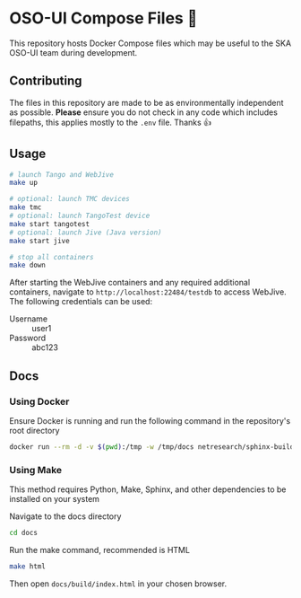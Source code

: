 # OSO-UI Compose Files :whale:
This repository hosts Docker Compose files which may be useful to the SKA OSO-UI
team during development. 

## Contributing
The files in this repository are made to be as environmentally independent as possible. **Please** ensure you do not check in any code which includes filepaths, this applies mostly to the `.env` file. Thanks :thumbsup:

## Usage
``` bash
# launch Tango and WebJive
make up

# optional: launch TMC devices
make tmc
# optional: launch TangoTest device
make start tangotest
# optional: launch Jive (Java version)
make start jive

# stop all containers
make down
```

After starting the WebJive containers and any required additional containers, navigate to 
`http://localhost:22484/testdb` to access WebJive. The following credentials can be used:

<dl>
  <dt>Username</dt>
  <dd>user1</dd>

  <dt>Password</dt>
  <dd>abc123</dd>
</dl>

## Docs
### Using Docker
Ensure Docker is running and run the following command in the repository's root
directory
``` bash
docker run --rm -d -v $(pwd):/tmp -w /tmp/docs netresearch/sphinx-buildbox sh -c "make html"
```

### Using Make
This method requires Python, Make, Sphinx, and other dependencies to be installed on your system

Navigate to the docs directory
``` bash
cd docs
```
Run the make command, recommended is HTML
``` bash
make html
```

Then open `docs/build/index.html` in your chosen browser.


